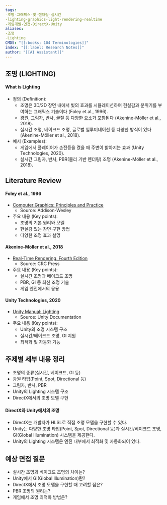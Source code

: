 ```yaml
---
tags:
-조명-그래픽스-빛-렌더링-실시간
-lighting-graphics-light-rendering-realtime
-게임개발-면접-DirectX-Unity
aliases:
-조명
-Lighting
CMDS: "[[:books: 104 Terminologies]]"
index: "[[:label: Research Notes]]"
author: "[[AI Assistant]]"
---
```


## 조명 (LIGHTING)

#### What is Lighting

- 정의 (Definition):
	- 조명은 3D/2D 장면 내에서 빛의 효과를 시뮬레이션하여 현실감과 분위기를 부여하는 그래픽스 기술이다 (Foley et al., 1996).
	- 광원, 그림자, 반사, 굴절 등 다양한 요소가 포함된다 (Akenine-Möller et al., 2018).
	- 실시간 조명, 베이크드 조명, 글로벌 일루미네이션 등 다양한 방식이 있다 (Akenine-Möller et al., 2018).
- 예시 (Examples):
	- 게임에서 플레이어가 손전등을 켰을 때 주변이 밝아지는 효과 (Unity Technologies, 2020).
	- 실시간 그림자, 반사, PBR(물리 기반 렌더링) 조명 (Akenine-Möller et al., 2018).

## Literature Review

#### Foley et al., 1996
- [Computer Graphics: Principles and Practice](https://dl.acm.org/doi/10.5555/551714)
	- Source: Addison-Wesley
- 주요 내용 (Key points):
	- 조명의 기본 원리와 모델
	- 현실감 있는 장면 구현 방법
	- 다양한 조명 효과 설명

#### Akenine-Möller et al., 2018
- [Real-Time Rendering, Fourth Edition](https://www.crcpress.com/Real-Time-Rendering-Fourth-Edition/Akenine-Moller-Haines-Hoffman/p/book/9781138627000)
	- Source: CRC Press
- 주요 내용 (Key points):
	- 실시간 조명과 베이크드 조명
	- PBR, GI 등 최신 조명 기술
	- 게임 엔진에서의 응용

#### Unity Technologies, 2020
- [Unity Manual: Lighting](https://docs.unity3d.com/kr/2020.3/Manual/LightingSection.html)
	- Source: Unity Documentation
- 주요 내용 (Key points):
	- Unity의 조명 시스템 구조
	- 실시간/베이크드 조명, GI 지원
	- 최적화 및 자동화 기능

## 주제별 세부 내용 정리
- 조명의 종류(실시간, 베이크드, GI 등)
- 광원 타입(Point, Spot, Directional 등)
- 그림자, 반사, PBR
- Unity의 Lighting 시스템 구조
- DirectX에서의 조명 모델 구현

#### DirectX와 Unity에서의 조명
- DirectX는 개발자가 HLSL로 직접 조명 모델을 구현할 수 있다.
- Unity는 다양한 조명 타입(Point, Spot, Directional 등)과 실시간/베이크드 조명, GI(Global Illumination) 시스템을 제공한다.
- Unity의 Lighting 시스템은 엔진 내부에서 최적화 및 자동화되어 있다.

## 예상 면접 질문
- 실시간 조명과 베이크드 조명의 차이는?
- Unity에서 GI(Global Illumination)란?
- DirectX에서 조명 모델을 구현할 때 고려할 점은?
- PBR 조명의 원리는?
- 게임에서 조명 최적화 방법은? 